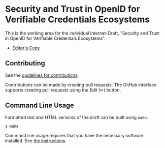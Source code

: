 # Security and Trust in OpenID for Verifiable Credentials Ecosystems

This is the working area for the individual Internet-Draft, "Security and Trust in OpenID for Verifiable Credentials Ecosystems".

* [Editor's Copy](https://openid.github.io/OpenID4VC_SecTrust/draft-oid4vc-security-and-trust.html)


## Contributing

See the
[guidelines for contributions](https://github.com/vcstuff/oid4vc-security-and-trust/blob/main/CONTRIBUTING.md).

Contributions can be made by creating pull requests.
The GitHub interface supports creating pull requests using the Edit (✏) button.


## Command Line Usage

Formatted text and HTML versions of the draft can be built using `make`.

```sh
$ make
```

Command line usage requires that you have the necessary software installed.  See
[the instructions](https://github.com/martinthomson/i-d-template/blob/main/doc/SETUP.md).


